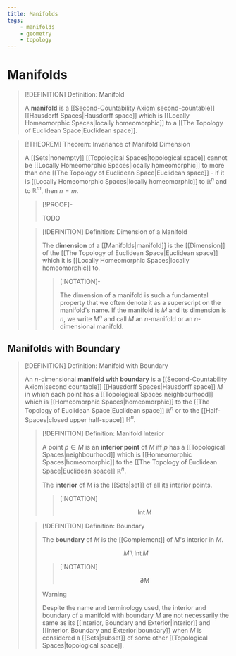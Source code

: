 ```yaml
---
title: Manifolds
tags:
    - manifolds
    - geometry
    - topology
---
```


# Manifolds

>[!DEFINITION] Definition: Manifold
>
>A **manifold** is a [[Second-Countability Axiom|second-countable]] [[Hausdorff Spaces|Hausdorff space]] which is [[Locally Homeomorphic Spaces|locally homeomorphic]] to a [[The Topology of Euclidean Space|Euclidean space]].
>

>[!THEOREM] Theorem: Invariance of Manifold Dimension
>
>A [[Sets|nonempty]] [[Topological Spaces|topological space]] cannot be [[Locally Homeomorphic Spaces|locally homeomorphic]] to more than one [[The Topology of Euclidean Space|Euclidean space]] - if it is [[Locally Homeomorphic Spaces|locally homeomorphic]] to $\mathbb{R}^n$ and to $\mathbb{R}^m$, then $n = m$.
>
>>[!PROOF]-
>>
>>TODO
>>
>
>>[!DEFINITION] Definition: Dimension of a Manifold
>>
>>The **dimension** of a [[Manifolds|manifold]] is the [[Dimension]] of the [[The Topology of Euclidean Space|Euclidean space]] which it is [[Locally Homeomorphic Spaces|locally homeomorphic]] to.
>>
>>>[!NOTATION]-
>>>
>>> The dimension of a manifold is such a fundamental property that we often denote it as a superscript on the manifold's name. If the manifold is $M$ and its dimension is $n$, we write $M^n$ and call $M$ an $n$-manifold or an $n$-dimensional manifold.
>>>
>>
>

## Manifolds with Boundary

>[!DEFINITION] Definition: Manifold with Boundary
>
>An $n$-dimensional **manifold with boundary** is a [[Second-Countability Axiom|second countable]] [[Hausdorff Spaces|Hausdorff space]] $M$ in which each point has a [[Topological Spaces|neighbourhood]] which is [[Homeomorphic Spaces|homeomorphic]] to the [[The Topology of Euclidean Space|Euclidean space]] $\mathbb{R}^n$ or to the [[Half-Spaces|closed upper half-space]] $\mathbb{H}^n$.
>
>>[!DEFINITION] Definition: Manifold Interior
>>
>>A point $p \in M$ is an **interior point** of $M$ iff $p$ has a [[Topological Spaces|neighbourhood]] which is [[Homeomorphic Spaces|homeomorphic]] to the [[The Topology of Euclidean Space|Euclidean space]] $\mathbb{R}^n$.
>>
>>The **interior** of $M$ is the [[Sets|set]] of all its interior points.
>>
>>>[!NOTATION]
>>>
>>>$$
>>>\operatorname{Int} M
>>>$$
>>>
>>
>
>>[!DEFINITION] Definition: Boundary
>>
>>The **boundary** of $M$ is the [[Complement]] of $M$'s interior in $M$.
>>
>>$$
>>M \setminus \operatorname{Int} M
>>$$
>>
>>>[!NOTATION]
>>>
>>>$$
>>>\partial M
>>>$$
>>>
>>
>>>[!WARNING]
>>>
>>>Despite the name and terminology used, the interior and boundary of a manifold with boundary $M$ are not necessarily the same as its [[Interior, Boundary and Exterior|interior]] and [[Interior, Boundary and Exterior|boundary]] when $M$ is considered a [[Sets|subset]] of some other [[Topological Spaces|topological space]].
>>>
>>
>
